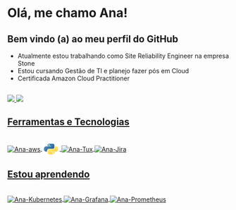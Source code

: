 # Olá, me chamo Ana!
## Bem vindo (a) ao meu perfil do GitHub
- Atualmente estou trabalhando como Site Reliability Engineer na empresa Stone
- Estou cursando Gestão de TI e planejo fazer pós em Cloud
- Certificada Amazon Cloud Practitioner

 ##
 
<div>
<a href="https://github.com/anadevti">
<img height="180em" src="https://github-readme-stats.vercel.app/api/top-langs/?username=anadevti&layout=compact&langs_count=7&theme=dracula"/>
<img height="180em" src="https://github-readme-stats.vercel.app/api?username=anadevti&show_icons=true&theme=dracula&include_all_commits=true&count_private=true"/>
</div>
  
## Ferramentas e Tecnologias
<div style="display: inline_block"><br>
  
  <img align="center" alt="Ana-aws" height="30" width="40" src="https://cdn.jsdelivr.net/gh/devicons/devicon/icons/amazonwebservices/amazonwebservices-original-wordmark.svg">
  <img align="center" alt="Ana-Python" height="30" width="40" src="https://raw.githubusercontent.com/devicons/devicon/master/icons/python/python-original.svg">
  <img align="center" alt="Ana-Tux" height="30" width="40" src="https://cdn.jsdelivr.net/gh/devicons/devicon/icons/linux/linux-original.svg">
  
  <img align="center" alt="Ana-Jira" height="30" width="40" src="https://cdn.jsdelivr.net/gh/devicons/devicon/icons/jira/jira-original-wordmark.svg">
 
  
  
</div>

## Estou aprendendo

<div style="display: inline_block"><br>
  
<img align="center" alt="Ana-Kubernetes" height="30" width="40" src="https://cdn.jsdelivr.net/gh/devicons/devicon/icons/kubernetes/kubernetes-plain-wordmark.svg">
<img align="center" alt="Ana-Grafana" height="30" width="40" src="https://cdn.jsdelivr.net/gh/devicons/devicon/icons/grafana/grafana-original-wordmark.svg">
<img align="center" alt="Ana-Prometheus" height="30" width="40" src="https://cdn.jsdelivr.net/gh/devicons/devicon/icons/prometheus/prometheus-original-wordmark.svg">

</div>

